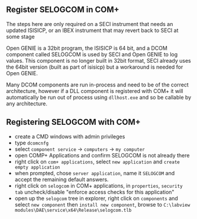 ## Register SELOGCOM in COM+
The steps here are only required on a SECI instrument that needs an updated ISISICP, or an IBEX instrument that may revert back to SECI at some stage
 
Open GENIE is a 32bit program, the ISISICP is 64 bit, and a DCOM component called SELOGCOM is used by SECI and Open GENIE to log values. This component is no longer built in 32bit format, SECI already uses the 64bit version (built as part of isisicp) but a workaround is needed for Open GENIE.

Many DCOM components are run in-process and need to be of the correct architecture, however if a DLL component is registered with COM+ it will automatically be run out of process using `dllhost.exe` and so be callable by any architecture.

## Registering SELOGCOM with COM+
   
* create a CMD windows with admin privileges
* type `dcomcnfg`
* select `component service` -> `computers` -> `my computer`
* open COMP+ Applications and confirm SELOGCOM is not already there
* right click on `com+ applications`, select `new application` and  `create empty application`
* when prompted, chose `server application`, name it  `SELOGCOM` and accept the remaining default answers.
* right click on `selogcom` in COM+ applications, in `properties`, `security tab` uncheck/disable "enforce access checks for this application"
* open up the `selogcom` tree in explorer, right click on `components` and select  `new component` then  `install new component`, browse to `C:\labview modules\DAE\service\x64\Release\selogcom.tlb`
